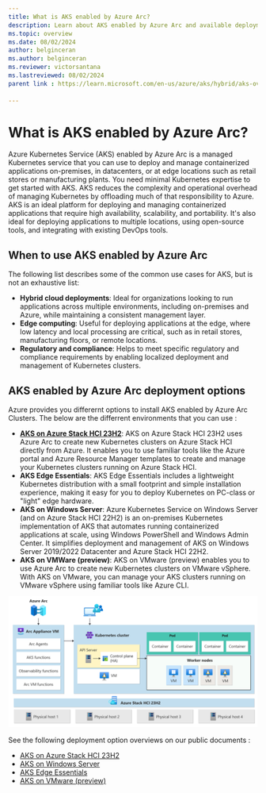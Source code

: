 ```yaml
---
title: What is AKS enabled by Azure Arc?
description: Learn about AKS enabled by Azure Arc and available deployment options.
ms.topic: overview
ms.date: 08/02/2024
author: belginceran     
ms.author: belginceran 
ms.reviewer: victorsantana
ms.lastreviewed: 08/02/2024
parent link : https://learn.microsoft.com/en-us/azure/aks/hybrid/aks-overview

---
```


# What is AKS enabled by Azure Arc?

Azure Kubernetes Service (AKS) enabled by Azure Arc is a managed Kubernetes service that you can use to deploy and manage containerized applications on-premises, in datacenters, or at edge locations such as retail stores or manufacturing plants. You need minimal Kubernetes expertise to get started with AKS. AKS reduces the complexity and operational overhead of managing Kubernetes by offloading much of that responsibility to Azure. AKS is an ideal platform for deploying and managing containerized applications that require high availability, scalability, and portability. It's also ideal for deploying applications to multiple locations, using open-source tools, and integrating with existing DevOps tools.

## When to use AKS enabled by Azure Arc

The following list describes some of the common use cases for AKS, but is not an exhaustive list:

- **Hybrid cloud deployments**: Ideal for organizations looking to run applications across multiple environments, including on-premises and Azure, while maintaining a consistent management layer.
- **Edge computing**: Useful for deploying applications at the edge, where low latency and local processing are critical, such as in retail stores, manufacturing floors, or remote locations.
- **Regulatory and compliance**: Helps to meet specific regulatory and compliance requirements by enabling localized deployment and management of Kubernetes clusters.

## AKS enabled by Azure Arc deployment options

Azure provides you differernt options to install AKS enabled by Azure Arc Clusters. The below are the differrent environments that you can use : 

- **[AKS on Azure Stack HCI 23H2](https://learn.microsoft.com/en-us/azure/aks/hybrid/aks-whats-new-23h2)**: AKS on Azure Stack HCI 23H2 uses Azure Arc to create new Kubernetes clusters on Azure Stack HCI directly from Azure. It enables you to use familiar tools like the Azure portal and Azure Resource Manager templates to create and manage your Kubernetes clusters running on Azure Stack HCI.
- **AKS Edge Essentials**: AKS Edge Essentials includes a lightweight Kubernetes distribution with a small footprint and simple installation experience, making it easy for you to deploy Kubernetes on PC-class or "light" edge hardware.
- **AKS on Windows Server**: Azure Kubernetes Service on Windows Server (and on Azure Stack HCI 22H2) is an on-premises Kubernetes implementation of AKS that automates running containerized applications at scale, using Windows PowerShell and Windows Admin Center. It simplifies deployment and management of AKS on Windows Server 2019/2022 Datacenter and Azure Stack HCI 22H2.
- **AKS on VMWare (preview)**: AKS on VMware (preview) enables you to use Azure Arc to create new Kubernetes clusters on VMware vSphere. With AKS on VMware, you can manage your AKS clusters running on VMware vSphere using familiar tools like Azure CLI.

![Cluster Architecture](image.png)

See the following deployment option overviews on our public documents : 

- [AKS on Azure Stack HCI 23H2](https://learn.microsoft.com/en-us/azure/aks/hybrid/aks-whats-new-23h2)
- [AKS on Windows Server](https://learn.microsoft.com/en-us/azure/aks/hybrid/overview)
- [AKS Edge Essentials](https://learn.microsoft.com/en-us/azure/aks/hybrid/aks-edge-overview)
- [AKS on VMware (preview)](https://learn.microsoft.com/en-us/azure/aks/hybrid/aks-vmware-overview)
